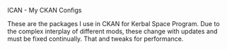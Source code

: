 ICAN - My CKAN Configs

These are the packages I use in CKAN for Kerbal Space Program. Due to the complex interplay of different mods, these change  with updates and must be fixed continually. That and tweaks for performance.